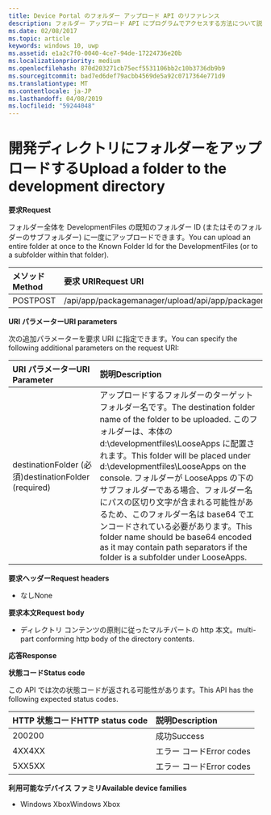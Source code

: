 ```yaml
---
title: Device Portal のフォルダー アップロード API のリファレンス
description: フォルダー アップロード API にプログラムでアクセスする方法について説明します。
ms.date: 02/08/2017
ms.topic: article
keywords: windows 10, uwp
ms.assetid: e1a2c7f0-0040-4ce7-94de-17224736e20b
ms.localizationpriority: medium
ms.openlocfilehash: 870d203271cb75ecf5531106bb2c10b3736db9b9
ms.sourcegitcommit: bad7ed6def79acbb4569de5a92c0717364e771d9
ms.translationtype: MT
ms.contentlocale: ja-JP
ms.lasthandoff: 04/08/2019
ms.locfileid: "59244048"
---
```

# <a name="upload-a-folder-to-the-development-directory"></a><span data-ttu-id="ae229-104">開発ディレクトリにフォルダーをアップロードする</span><span class="sxs-lookup"><span data-stu-id="ae229-104">Upload a folder to the development directory</span></span>

**<span data-ttu-id="ae229-105">要求</span><span class="sxs-lookup"><span data-stu-id="ae229-105">Request</span></span>**

<span data-ttu-id="ae229-106">フォルダー全体を DevelopmentFiles の既知のフォルダー ID (またはそのフォルダーのサブフォルダー) に一度にアップロードできます。</span><span class="sxs-lookup"><span data-stu-id="ae229-106">You can upload an entire folder at once to the Known Folder Id for the DevelopmentFiles (or to a subfolder within that folder).</span></span>

<span data-ttu-id="ae229-107">メソッド</span><span class="sxs-lookup"><span data-stu-id="ae229-107">Method</span></span>      | <span data-ttu-id="ae229-108">要求 URI</span><span class="sxs-lookup"><span data-stu-id="ae229-108">Request URI</span></span>
:------     | :------
<span data-ttu-id="ae229-109">POST</span><span class="sxs-lookup"><span data-stu-id="ae229-109">POST</span></span> | <span data-ttu-id="ae229-110">/api/app/packagemanager/upload</span><span class="sxs-lookup"><span data-stu-id="ae229-110">/api/app/packagemanager/upload</span></span> 

**<span data-ttu-id="ae229-111">URI パラメーター</span><span class="sxs-lookup"><span data-stu-id="ae229-111">URI parameters</span></span>**

<span data-ttu-id="ae229-112">次の追加パラメーターを要求 URI に指定できます。</span><span class="sxs-lookup"><span data-stu-id="ae229-112">You can specify the following additional parameters on the request URI:</span></span>

<span data-ttu-id="ae229-113">URI パラメーター</span><span class="sxs-lookup"><span data-stu-id="ae229-113">URI Parameter</span></span>      | <span data-ttu-id="ae229-114">説明</span><span class="sxs-lookup"><span data-stu-id="ae229-114">Description</span></span>
:------     | :-----
<span data-ttu-id="ae229-115">destinationFolder (必須)</span><span class="sxs-lookup"><span data-stu-id="ae229-115">destinationFolder  (required)</span></span> | <span data-ttu-id="ae229-116">アップロードするフォルダーのターゲット フォルダー名です。</span><span class="sxs-lookup"><span data-stu-id="ae229-116">The destination folder name of the folder to be uploaded.</span></span> <span data-ttu-id="ae229-117">このフォルダーは、本体の d:\developmentfiles\LooseApps に配置されます。</span><span class="sxs-lookup"><span data-stu-id="ae229-117">This folder will be placed under d:\developmentfiles\LooseApps on the console.</span></span> <span data-ttu-id="ae229-118">フォルダーが LooseApps の下のサブフォルダーである場合、フォルダー名にパスの区切り文字が含まれる可能性があるため、このフォルダー名は base64 でエンコードされている必要があります。</span><span class="sxs-lookup"><span data-stu-id="ae229-118">This folder name should be base64 encoded as it may contain path separators if the folder is a subfolder under LooseApps.</span></span>


**<span data-ttu-id="ae229-119">要求ヘッダー</span><span class="sxs-lookup"><span data-stu-id="ae229-119">Request headers</span></span>**

- <span data-ttu-id="ae229-120">なし</span><span class="sxs-lookup"><span data-stu-id="ae229-120">None</span></span>

**<span data-ttu-id="ae229-121">要求本文</span><span class="sxs-lookup"><span data-stu-id="ae229-121">Request body</span></span>**

- <span data-ttu-id="ae229-122">ディレクトリ コンテンツの原則に従ったマルチパートの http 本文。</span><span class="sxs-lookup"><span data-stu-id="ae229-122">multi-part conforming http body of the directory contents.</span></span>

**<span data-ttu-id="ae229-123">応答</span><span class="sxs-lookup"><span data-stu-id="ae229-123">Response</span></span>**

**<span data-ttu-id="ae229-124">状態コード</span><span class="sxs-lookup"><span data-stu-id="ae229-124">Status code</span></span>**

<span data-ttu-id="ae229-125">この API では次の状態コードが返される可能性があります。</span><span class="sxs-lookup"><span data-stu-id="ae229-125">This API has the following expected status codes.</span></span>

<span data-ttu-id="ae229-126">HTTP 状態コード</span><span class="sxs-lookup"><span data-stu-id="ae229-126">HTTP status code</span></span>      | <span data-ttu-id="ae229-127">説明</span><span class="sxs-lookup"><span data-stu-id="ae229-127">Description</span></span>
:------     | :-----
<span data-ttu-id="ae229-128">200</span><span class="sxs-lookup"><span data-stu-id="ae229-128">200</span></span> | <span data-ttu-id="ae229-129">成功</span><span class="sxs-lookup"><span data-stu-id="ae229-129">Success</span></span>
<span data-ttu-id="ae229-130">4XX</span><span class="sxs-lookup"><span data-stu-id="ae229-130">4XX</span></span> | <span data-ttu-id="ae229-131">エラー コード</span><span class="sxs-lookup"><span data-stu-id="ae229-131">Error codes</span></span>
<span data-ttu-id="ae229-132">5XX</span><span class="sxs-lookup"><span data-stu-id="ae229-132">5XX</span></span> | <span data-ttu-id="ae229-133">エラー コード</span><span class="sxs-lookup"><span data-stu-id="ae229-133">Error codes</span></span>

**<span data-ttu-id="ae229-134">利用可能なデバイス ファミリ</span><span class="sxs-lookup"><span data-stu-id="ae229-134">Available device families</span></span>**

* <span data-ttu-id="ae229-135">Windows Xbox</span><span class="sxs-lookup"><span data-stu-id="ae229-135">Windows Xbox</span></span>

